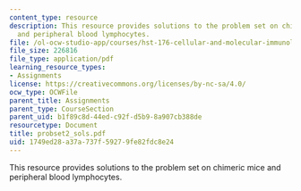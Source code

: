 ```yaml
---
content_type: resource
description: This resource provides solutions to the problem set on chimeric mice
  and peripheral blood lymphocytes.
file: /ol-ocw-studio-app/courses/hst-176-cellular-and-molecular-immunology-fall-2005/1749ed28a37a737f59279fe82fdc8e24_probset2_sols.pdf
file_size: 226816
file_type: application/pdf
learning_resource_types:
- Assignments
license: https://creativecommons.org/licenses/by-nc-sa/4.0/
ocw_type: OCWFile
parent_title: Assignments
parent_type: CourseSection
parent_uid: b1f89c8d-44ed-c92f-d5b9-8a907cb388de
resourcetype: Document
title: probset2_sols.pdf
uid: 1749ed28-a37a-737f-5927-9fe82fdc8e24
---
```

This resource provides solutions to the problem set on chimeric mice and peripheral blood lymphocytes.